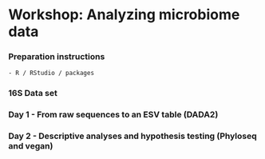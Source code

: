 # Workshop: Analyzing microbiome data

### Preparation instructions
    - R / RStudio / packages

### 16S Data set

### Day 1 - From raw sequences to an ESV table (DADA2)

### Day 2 - Descriptive analyses and hypothesis testing (Phyloseq and vegan)

